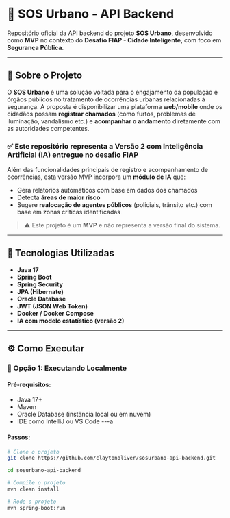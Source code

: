 # 🚨 SOS Urbano - API Backend

Repositório oficial da API backend do projeto **SOS Urbano**, desenvolvido como **MVP** no contexto do **Desafio FIAP - Cidade Inteligente**, com foco em **Segurança Pública**.

---

## 📌 Sobre o Projeto

O **SOS Urbano** é uma solução voltada para o engajamento da população e órgãos públicos no tratamento de ocorrências urbanas relacionadas à segurança. A proposta é disponibilizar uma plataforma **web/mobile** onde os cidadãos possam **registrar chamados** (como furtos, problemas de iluminação, vandalismo etc.) e **acompanhar o andamento** diretamente com as autoridades competentes.

### ✅ Este repositório representa a **Versão 2 com Inteligência Artificial (IA)** entregue no desafio FIAP

Além das funcionalidades principais de registro e acompanhamento de ocorrências, esta versão MVP incorpora um **módulo de IA** que:

- Gera relatórios automáticos com base em dados dos chamados
- Detecta **áreas de maior risco**
- Sugere **realocação de agentes públicos** (policiais, trânsito etc.) com base em zonas críticas identificadas

> ⚠️ Este projeto é um **MVP** e não representa a versão final do sistema.

---

## 🧪 Tecnologias Utilizadas

- **Java 17**
- **Spring Boot**
- **Spring Security**
- **JPA (Hibernate)**
- **Oracle Database**
- **JWT (JSON Web Token)**
- **Docker / Docker Compose**
- **IA com modelo estatístico (versão 2)**

---

## ⚙️ Como Executar

### 🔧 Opção 1: Executando Localmente

#### Pré-requisitos:
- Java 17+
- Maven
- Oracle Database (instância local ou em nuvem)
- IDE como IntelliJ ou VS Code
---a

#### Passos:

```bash
# Clone o projeto
git clone https://github.com/claytonoliver/sosurbano-api-backend.git

cd sosurbano-api-backend

# Compile o projeto
mvn clean install

# Rode o projeto
mvn spring-boot:run

```

